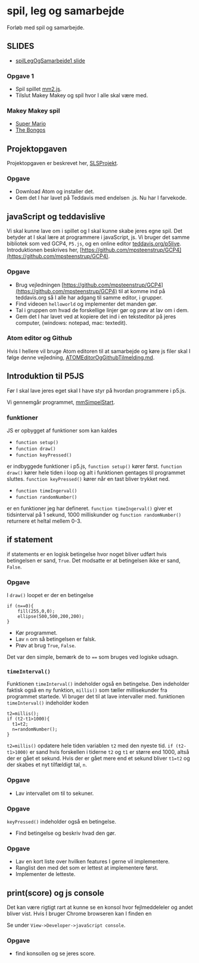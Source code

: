 # spil, leg og samarbejde

Forløb med spil og samarbejde.

## SLIDES
* [spilLegOgSamarbejde1 slide](https://docs.google.com/presentation/d/1NOfr1dxWOD5ILCW3cHnLDb4eLC0OS75zl4aQ1EcTp_g/edit?usp=sharing)

### Opgave 1
* Spil spillet [mm2.js](https://mpsteenstrup.github.io/spilLegOgSamarbejde/index.html).
* Tilslut Makey Makey og spil hvor I alle skal være med.

### Makey Makey spil
* [Super Mario](https://supermarioemulator.com/supermario.php)
* [The Bongos](https://apps.makeymakey.com/bongos/)

## Projektopgaven
Projektopgaven er beskrevet her, [SLSProjekt](filer/SLSProjekt.pdf).

### Opgave
* Download Atom og installer det.
* Gem det I har lavet på Teddavis med endelsen .js. Nu har I farvekode.


## javaScript og teddavislive
Vi skal kunne lave om i spillet og I skal kunne skabe jeres egne spil. Det betyder at I skal lære at programmere i javaScript, js. Vi bruger det samme bibliotek som ved GCP4, `P5.js`, og en online editor [teddavis.org/p5live](https://teddavis.org/p5live/). Introduktionen beskrives her, [https://github.com/mpsteenstrup/GCP4](https://github.com/mpsteenstrup/GCP4).


### Opgave
* Brug vejledningen [https://github.com/mpsteenstrup/GCP4](https://github.com/mpsteenstrup/GCP4) til at komme ind på teddavis.org så I alle har adgang til samme editor, i grupper.
* Find videoen `helloworld` og implementer det manden gør.
* Tal i gruppen om hvad de forskellige linjer gør og prøv at lav om i dem.
* Gem det I har lavet ved at kopiere det ind i en teksteditor på jeres computer, (windows: notepad, mac: textedit).

### Atom editor og Github
Hvis I hellere vil bruge Atom editoren til at samarbejde og køre js filer skal I følge denne vejledning, [ATOMEditorOgGithubTilmelding.md](ATOMEditorOgGithubTilmelding.md).


## Introduktion til P5JS
Før I skal lave jeres eget skal I have styr på hvordan programmere i p5.js.

Vi gennemgår programmet, [mmSimpelStart](JSfiler/mmSimpelStart.js).

### funktioner
JS er opbygget af funktioner som kan kaldes

* `function setup()`
* `function draw()`
* `function keyPressed()`

er indbyggede funktioner i p5.js, `function setup()` kører først. `function draw()` kører hele tiden i loop og alt i funktionen gentages til programmet sluttes. `function keyPressed()` kører når en tast bliver trykket ned.
* `function timeIngerval()`
* `function randomNumber()`

er en funktioner jeg har defineret. `function timeIngerval()` giver et tidsinterval på 1 sekund, 1000 milliskunder og `function randomNumber()` returnere et heltal mellem 0-3.

## if statement
if statements er en logisk betingelse hvor noget bliver udført hvis betingelsen er sand, `True`. Det modsatte er at betingelsen ikke er sand, `False`.

### Opgave
I `draw()` loopet er der en betingelse
```
if (n==0){
    fill(255,0,0);
    ellipse(500,500,200,200);
}
```
* Kør programmet.
* Lav `n` om så betingelsen er falsk.
* Prøv at brug `True`, `False`.

Det var den simple, bemærk de to `==` som bruges ved logiske udsagn.

### `timeInterval()`
Funktionen `timeInterval()` indeholder også en betingelse. Den indeholder faktisk også en ny funktion, `millis()` som tæller millisekunder fra programmet startede. Vi bruger det til at lave intervaller med.
funktionen `timeInterval()` indeholder koden
```
t2=millis();
if (t2-t1>1000){
  t1=t2;
  n=randomNumber();
}
```
`t2=millis()` opdatere hele tiden variablen `t2` med den nyeste tid.
`if (t2-t1>1000)` er sand hvis forskellen i tiderne `t2` og `t1` er større end 1000, altså der er gået et sekund.
Hvis der er gået mere end et sekund bliver `t1=t2` og der skabes et nyt tilfældigt tal, `n`.

### Opgave
* Lav intervallet om til to sekuner.

### Opgave
`keyPressed()`  indeholder også en betingelse.
* Find betingelse og beskriv hvad den gør.

### Opgave
* Lav en kort liste over hvilken features I gerne vil implementere.
*  Ranglist den med det som er lettest at implementere først.
* Implementer de letteste.

## print(score) og js console
Det kan være rigtigt rart at kunne se en konsol hvor fejlmeddeleler og andet bliver vist. Hvis I bruger Chrome browseren kan I finden en

Se under `View->Developer->javaScript console`.

### Opgave
* find konsollen og se jeres score.
